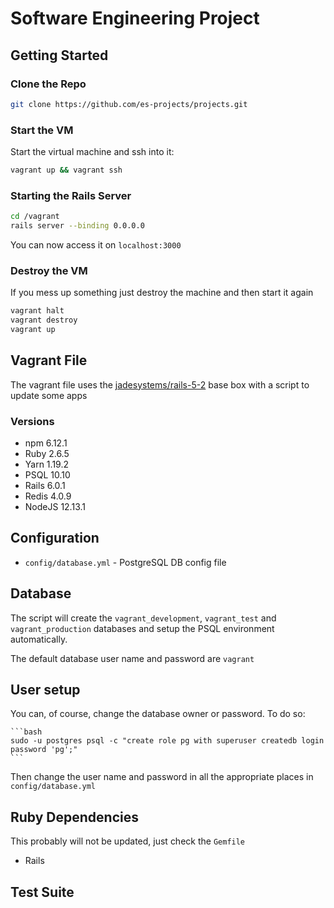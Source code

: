 # Software Engineering Project

## Getting Started

### Clone the Repo
```bash
git clone https://github.com/es-projects/projects.git
```

### Start the VM
Start the virtual machine and ssh into it:
```bash
vagrant up && vagrant ssh
```

### Starting the Rails Server
```bash
cd /vagrant
rails server --binding 0.0.0.0
```
You can now access it on `localhost:3000`

### Destroy the VM
If you mess up something just destroy the machine and then start it again
```bash
vagrant halt
vagrant destroy
vagrant up
```

## Vagrant File
The vagrant file uses the [jadesystems/rails-5-2](https://app.vagrantup.com/jadesystems/boxes/rails-5-2) base box with a script to update some apps

### Versions
* npm 6.12.1
* Ruby 2.6.5
* Yarn 1.19.2
* PSQL 10.10
* Rails 6.0.1
* Redis 4.0.9
* NodeJS 12.13.1

## Configuration
* `config/database.yml` - PostgreSQL DB config file

## Database
The script will create the `vagrant_development`, `vagrant_test` and `vagrant_production` databases and setup the PSQL environment automatically.

The default database user name and password are `vagrant`

## User setup
You can, of course, change the database owner or password. To do so:

    ```bash
    sudo -u postgres psql -c "create role pg with superuser createdb login password 'pg';"
    ```

Then change the user name and password in all the appropriate places in `config/database.yml`

## Ruby Dependencies
This probably will not be updated, just check the `Gemfile`
* Rails

## Test Suite
